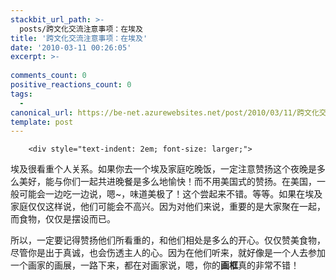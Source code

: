 ```yaml
---
stackbit_url_path: >-
  posts/跨文化交流注意事项：在埃及
title: '跨文化交流注意事项：在埃及'
date: '2010-03-11 00:26:05'
excerpt: >-
  
comments_count: 0
positive_reactions_count: 0
tags: 
  - 
canonical_url: https://be-net.azurewebsites.net/post/2010/03/11/跨文化交流注意事项：在埃及
template: post
---
```


        <div style="text-indent: 2em; font-size: larger;">
<p>埃及很看重个人关系。如果你去一个埃及家庭吃晚饭，一定注意赞扬这个夜晚是多么美好，能与你们一起共进晚餐是多么地愉快！而不用美国式的赞扬。在美国，一般可能会一边吃一边说，嗯~，味道美极了！这个尝起来不错。等等。如果在埃及家庭仅仅这样说，他们可能会不高兴。因为对他们来说，重要的是大家聚在一起，而食物，仅仅是摆设而已。</p>
<p>所以，一定要记得赞扬他们所看重的，和他们相处是多么的开心。仅仅赞美食物，尽管你是出于真诚，也会伤透主人的心。因为在他们听来，就好像是一个人去参加一个画家的画展，一路下来，都在对画家说，嗯，你的<strong>画框</strong>真的非常不错！</p>
</div>
      